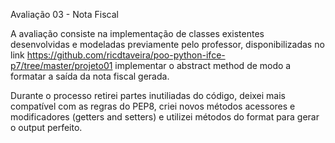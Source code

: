 Avaliação 03 - Nota Fiscal

A avaliação consiste na implementação de classes existentes desenvolvidas e modeladas previamente pelo
professor, disponibilizadas no link https://github.com/ricdtaveira/poo-python-ifce-p7/tree/master/projeto01
implementar o abstract method de modo a formatar a saída da nota fiscal gerada.

Durante o processo retirei partes inutiliadas do código, deixei mais compatível com as regras do PEP8,
criei novos métodos acessores e modificadores (getters and setters) e utilizei métodos do format para
gerar o output perfeito.

